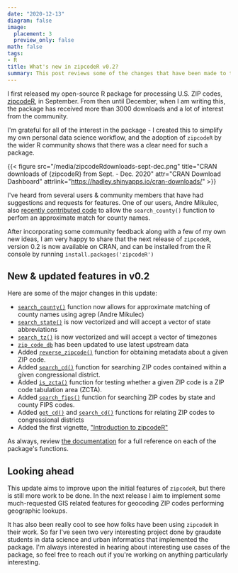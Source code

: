 ```yaml
---
date: "2020-12-13"
diagram: false
image:
  placement: 3
  preview_only: false
math: false
tags:
- R
title: What's new in zipcodeR v0.2?
summary: This post reviews some of the changes that have been made to the {zipcodeR} package in version 0.2 which was recently accepted by CRAN.
---
```


I first released my open-source R package for processing U.S. ZIP codes, [zipcodeR](https://cran.r-project.org/web/packages/zipcodeR/index.html), in September. From then until December, when I am writing this, the package has received more than 3000 downloads and a lot of interest from the community.

 I'm grateful for all of the interest in the package - I created this to simplify my own personal data science workflow, and the adoption of `zipcodeR` by the wider R community shows that there was a clear need for such a package.


{{< figure src="/media/zipcodeRdownloads-sept-dec.png" title="CRAN downloads of {zipcodeR} from Sept. - Dec. 2020" attr="CRAN Download Dashboard" attrlink="https://hadley.shinyapps.io/cran-downloads/" >}}

I've heard from several users & community members that have had suggestions and requests for features. One of our users, Andre Mikulec, also [recently contributed code](https://github.com/gavinrozzi/zipcodeR/issues/2) to allow the `search_county()` function to perfom an approximate match for county names.  

After incorporating some community feedback along with a few of my own new ideas, I am very happy to share that the next release of `zipcodeR`, version 0.2 is now available on CRAN, and can be installed from the R console by running `install.packages('zipcodeR')`

## New & updated features in v0.2

Here are some of the major changes in this update:

- [`search_county()`](https://gavinrozzi.github.io/zipcodeR/reference/search_county.html) function now allows for approximate matching of county names using agrep (Andre Mikulec)
- [`search_state()`](https://gavinrozzi.github.io/zipcodeR/reference/search_state.html) is now vectorized and will accept a vector of state abbreviations
- [`search_tz()`](https://gavinrozzi.github.io/zipcodeR/reference/search_tz.html) is now vectorized and will accept a vector of timezones
- [`zip_code_db`](https://gavinrozzi.github.io/zipcodeR/reference/zip_code_db.html) has been updated to use latest upstream data
- Added [`reverse_zipcode()`](https://gavinrozzi.github.io/zipcodeR/reference/reverse_zipcode.html) function for obtaining metadata about a given ZIP code.
- Added [`search_cd()`](https://gavinrozzi.github.io/zipcodeR/reference/search_cd.html) function for searching ZIP codes contained within a given congressional district.
- Added [`is_zcta()`](https://gavinrozzi.github.io/zipcodeR/reference/is_zcta.html) function for testing whether a given ZIP code is a ZIP code tabulation area (ZCTA).
- Added [`search_fips()`](https://gavinrozzi.github.io/zipcodeR/reference/search_fips.html) function for searching ZIP codes by state and county FIPS codes.
- Added [`get_cd()`](https://gavinrozzi.github.io/zipcodeR/reference/get_cd.html) and [`search_cd()`](https://gavinrozzi.github.io/zipcodeR/reference/search_cd.html) functions for relating ZIP codes to congressional districts
- Added the first vignette, ["Introduction to zipcodeR"](https://gavinrozzi.github.io/zipcodeR/articles/zipcodeR.html)

As always, review [the documentation](https://gavinrozzi.github.io/zipcodeR/index.html) for a full reference on each of the package's functions.

## Looking ahead

This update aims to improve upon the initial features of `zipcodeR`, but there is still more work to be done. In the next release I aim to implement some much-requested GIS related features for geocoding ZIP codes performing geographic lookups.

It has also been really cool to see how folks have been using `zipcodeR` in their work. So far I've seen two very interesting project done by graudate students in data science and urban informatics that implemented the package. I'm always interested in hearing about interesting use cases of the package, so feel free to reach out if you're working on anything particularly interesting.